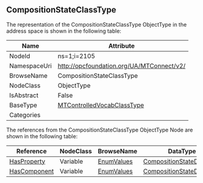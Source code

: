 <!-- objecttype -->
## CompositionStateClassType
  
<!-- end of text -->
The representation of the CompositionStateClassType ObjectType in the address space is shown in the following table:  

|Name|Attribute|
|---|---|
|NodeId|ns=1;i=2105|
|NamespaceUri|http://opcfoundation.org/UA/MTConnect/v2/|
|BrowseName|CompositionStateClassType|
|NodeClass|ObjectType|
|IsAbstract|False|
|BaseType|[MTControlledVocabClassType](../../ObjectTypes/MTControlledVocabClassType/readme.md)|
|Categories||

The references from the CompositionStateClassType ObjectType Node are shown in the following table:  

|Reference|NodeClass|BrowseName|DataType|TypeDefinition|ModellingRule|
|---|---|---|---|---|---|
|[HasProperty](../../../Core/ReferenceTypes/HasProperty/readme.md)|Variable|[EnumValues](#EnumValues)|[CompositionStateDataType](../../DataTypes/CompositionStateDataType/readme.md)|[CompositionStateDataType](../../DataTypes/CompositionStateDataType/readme.md)|[Mandatory](../../../Core/Objects/Mandatory/readme.md)|
|[HasComponent](../../../Core/ReferenceTypes/HasComponent/readme.md)|Variable|[EnumValues](#EnumValues)|[CompositionStateDataType](../../DataTypes/CompositionStateDataType/readme.md)|[CompositionStateDataType](../../DataTypes/CompositionStateDataType/readme.md)|[Mandatory](../../../Core/Objects/Mandatory/readme.md)|


